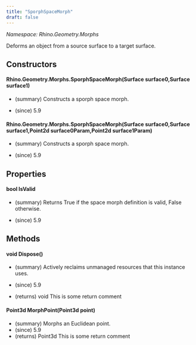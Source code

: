 ```yaml
---
title: "SporphSpaceMorph"
draft: false
---
```


*Namespace: Rhino.Geometry.Morphs*

   Deforms an object from a source surface to a target surface.
   
## Constructors
#### Rhino.Geometry.Morphs.SporphSpaceMorph(Surface surface0,Surface surface1)
- (summary) 
     Constructs a sporph space morph.
     
- (since) 5.9
#### Rhino.Geometry.Morphs.SporphSpaceMorph(Surface surface0,Surface surface1,Point2d surface0Param,Point2d surface1Param)
- (summary) 
     Constructs a sporph space morph.
     
- (since) 5.9
## Properties
#### bool IsValid
- (summary) 
     Returns True if the space morph definition is valid, False otherwise.
     
- (since) 5.9
## Methods
#### void Dispose()
- (summary) 
     Actively reclaims unmanaged resources that this instance uses.
     
- (since) 5.9
- (returns) void This is some return comment
#### Point3d MorphPoint(Point3d point)
- (summary) Morphs an Euclidean point.
- (since) 5.9
- (returns) Point3d This is some return comment
